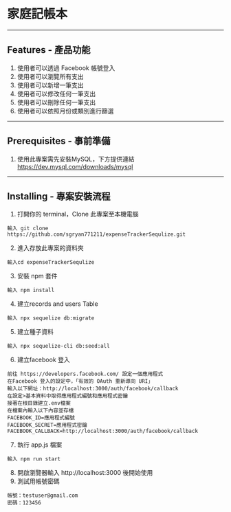 # 家庭記帳本

---

## Features - 產品功能
1. 使用者可以透過 Facebook 帳號登入
2. 使用者可以瀏覽所有支出
3. 使用者可以新增一筆支出
4. 使用者可以修改任何一筆支出
5. 使用者可以刪除任何一筆支出
6. 使用者可以依照月份或類別進行篩選
---
## Prerequisites - 事前準備
1. 使用此專案需先安裝MySQL，下方提供連結
https://dev.mysql.com/downloads/mysql
---
## Installing - 專案安裝流程
1. 打開你的 terminal，Clone 此專案至本機電腦
```
輸入 git clone https://github.com/sgryan771211/expenseTrackerSequlize.git
```
2. 進入存放此專案的資料夾
```
輸入cd expenseTrackerSequlize
```
3. 安裝 npm 套件
```
輸入 npm install
```
4. 建立records and users Table
```
輸入 npx sequelize db:migrate
```
5. 建立種子資料
```
輸入 npx sequelize-cli db:seed:all
```
6. 建立facebook 登入
```
前往 https://developers.facebook.com/ 設定一個應用程式
在Facebook 登入的設定中，「有效的 OAuth 重新導向 URI」
輸入以下網址：http://localhost:3000/auth/facebook/callback
在設定>基本資料中取得應用程式編號和應用程式密鑰
接著在根目錄建立.env檔案
在檔案內輸入以下內容並存檔
FACEBOOK_ID=應用程式編號
FACEBOOK_SECRET=應用程式密鑰
FACEBOOK_CALLBACK=http://localhost:3000/auth/facebook/callback
```
7. 執行 app.js 檔案
```
輸入 npm run start
```
8. 開啟瀏覽器輸入 http://localhost:3000 後開始使用
9. 測試用帳號密碼
```
帳號：testuser@gmail.com
密碼：123456
```    
